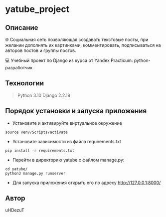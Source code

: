 # yatube_project

## Описание

🌐 Cоциальная сеть позволяющая создавать текстовые посты, при желании дополнять
их картинками, комментировать, подписываться на авторов постов и группы постов.

💻 Учебный проект по Django из курса от Yandex Practicum: python-разработчик

## Технологии

> Python 3.10 
> Django 2.2.19

## Порядок установки и запуска приложения

- Установите и активируйте виртуальное окружение
```
source venv/Scripts/activate 
```
- Установите зависимости из файла requirements.txt
```
pip install -r requirements.txt
```
- Перейти в директорию yatube c файлом manage.py:
```
cd yatube/
python3 manage.py runserver
```

- Для запуска приложения открыть его по адресу http://127.0.0.1:8000/
## Автор
uHDezuT